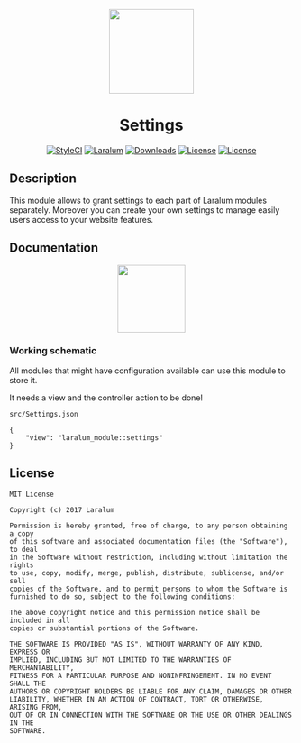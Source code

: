 <p align="center"><a href="https://laralum.com"><img height="150" src="https://avatars1.githubusercontent.com/u/22253051"></a></p>

<h1 align="center">Settings</h1>

<p align="center">
<a href="https://styleci.io/repos/81978589"><img src="https://styleci.io/repos/81978589/shield?style=flat&branch=master" alt="StyleCI"></a>
<a href="https://github.com/laralum"><img src="https://img.shields.io/badge/Built%20For-Laralum-orange.svg" alt="Laralum"></a>
<a href="https://github.com/laralum/Settings"><img src="https://poser.pugx.org/laralum/settings/d/total.svg" alt="Downloads"></a>
<a href="https://github.com/Laralum/Settings/releases"><img src="https://poser.pugx.org/laralum/settings/v/stable.svg" alt="License"></a>
<a href="https://raw.githubusercontent.com/Laralum/Settings/master/LICENSE"><img src="https://poser.pugx.org/laralum/settings/license.svg" alt="License"></a>
</p>

## Description

This module allows to grant settings to each part of Laralum modules separately. Moreover you can create your own settings to manage easily users access to your website features.

## Documentation

<p align="center">
<a href="https://laralum.com/docs/settings"><img height="120" src="http://i.imgur.com/47WnADd.png"></a>
</p>


### Working schematic

All modules that might have configuration available can use this module to store it.

It needs a view and the controller action to be done!

```
src/Settings.json
```

```
{
    "view": "laralum_module::settings"
}
```

## License

```
MIT License

Copyright (c) 2017 Laralum

Permission is hereby granted, free of charge, to any person obtaining a copy
of this software and associated documentation files (the "Software"), to deal
in the Software without restriction, including without limitation the rights
to use, copy, modify, merge, publish, distribute, sublicense, and/or sell
copies of the Software, and to permit persons to whom the Software is
furnished to do so, subject to the following conditions:

The above copyright notice and this permission notice shall be included in all
copies or substantial portions of the Software.

THE SOFTWARE IS PROVIDED "AS IS", WITHOUT WARRANTY OF ANY KIND, EXPRESS OR
IMPLIED, INCLUDING BUT NOT LIMITED TO THE WARRANTIES OF MERCHANTABILITY,
FITNESS FOR A PARTICULAR PURPOSE AND NONINFRINGEMENT. IN NO EVENT SHALL THE
AUTHORS OR COPYRIGHT HOLDERS BE LIABLE FOR ANY CLAIM, DAMAGES OR OTHER
LIABILITY, WHETHER IN AN ACTION OF CONTRACT, TORT OR OTHERWISE, ARISING FROM,
OUT OF OR IN CONNECTION WITH THE SOFTWARE OR THE USE OR OTHER DEALINGS IN THE
SOFTWARE.
```
